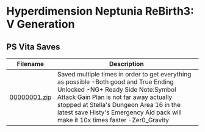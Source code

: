 # Hyperdimension Neptunia ReBirth3: V Generation

## PS Vita Saves

| Filename | Description |
|----------|-------------|
| [00000001.zip](00000001.zip) | Saved multiple times in order to get everything as possible -Both good and True Ending Unlocked -NG+ Ready Side Note:Symbol Attack Gain Plan is not far away actually stopped at Stella&#39;s Dungeon Area 16 in the latest save Histy&#39;s Emergency Aid pack will make it 10x times faster -Zer0_Gravity   |
